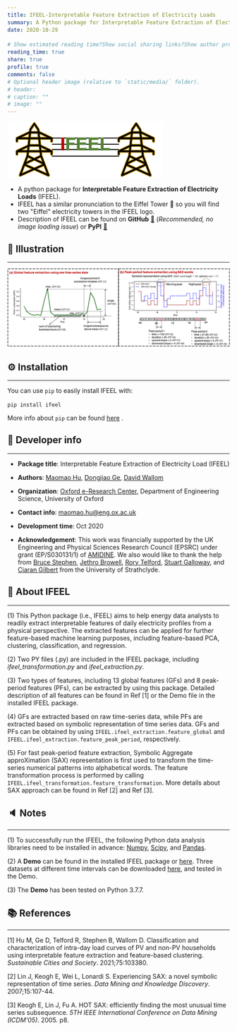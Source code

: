 ```yaml
---
title: IFEEL-Interpretable Feature Extraction of Electricity Loads
summary: A Python package for Interpretable Feature Extraction of Electricity Loads
date: 2020-10-29

# Show estimated reading time?Show social sharing links?Show author profile?Show comments?
reading_time: true
share: true  
profile: true
comments: false
# Optional header image (relative to `static/media/` folder).
# header:  
# caption: ""  
# image: "" 
---
```

![IFEEL logo](ifeel_logo.png)
* A python package for **Interpretable Feature Extraction of Electricity Loads** (IFEEL).
* IFEEL has a similar pronunciation to the Eiffel Tower 🗼 so you will find two "Eiffel" electricity towers in the IFEEL logo.
* Description of IFEEL can be found on **GitHub** [🔗](https://github.com/chacehoo/IFEEL) (*Recommended, no image loading issue*) or **PyPI** [ 🔗](https://pypi.org/project/ifeel/)

## 📌  **Illustration**
---
![Illustration of IFEEL process](ifeel_illustration.png)

## ⚙️ **Installation**
---
You can use `pip`  to easily install IFEEL with:

`pip install ifeel`

More info about `pip` can be found [here](https://pip.pypa.io/en/stable/) .

## 🤖 **Developer info**
---
* **Package title**: Interpretable Feature Extraction of Electricity Load (IFEEL)

* **Authors**: [Maomao Hu](https://maomaohu.net/), [Dongjiao Ge](https://eng.ox.ac.uk/people/dongjiao-ge/), [David Wallom](https://eng.ox.ac.uk/people/david-wallom/)

* **Organization**: [Oxford e-Research Center](https://www.oerc.ox.ac.uk/), Department of Engineering Science, University of Oxford

* **Contact info**: maomao.hu@eng.ox.ac.uk

* **Development time**: Oct 2020

* **Acknowledgement**: This work was financially supported by the UK Engineering and Physical Sciences Research Council (EPSRC) under grant (EP/S030131/1) of [AMIDINE](https://www.amidine.net/). We also would like to thank the help from [Bruce Stephen](https://www.strath.ac.uk/staff/stephenbrucedr/), [Jethro Browell](http://www.jethrobrowell.com/), [Rory Telford](https://www.strath.ac.uk/staff/telfordrorymr/), [Stuart Galloway](https://www.strath.ac.uk/staff/gallowaystuartdr/), and [Ciaran Gilbert](https://pureportal.strath.ac.uk/en/persons/ciaran-gilbert) from the University of Strathclyde.

## 💬 **About IFEEL**
---
(1) This Python package (i.e., IFEEL) aims to help energy data analysts to readily extract interpretable features of daily electricity profiles from a physical perspective. The extracted features can be applied for further feature-based machine learning purposes, including feature-based PCA, clustering, classification, and regression.

(2) Two PY files (.py) are included in the IFEEL package, including *ifeel_transformation.py* and *ifeel_extraction.py*.

(3) Two types of features, including 13 global features (GFs) and 8 peak-period features (PFs), can be extracted by using this package. Detailed description of all features can be found in Ref [1] or the Demo file in the installed IFEEL package.

(4) GFs are extracted based on raw time-series data, while PFs are extracted based on symbolic representation of time series data. GFs and PFs can be obtained by using `IFEEL.ifeel_extraction.feature_global` and `IFEEL.ifeel_extraction.feature_peak_period`, respectively. 

(5) For fast peak-period feature extraction, Symbolic Aggregate approXimation (SAX) representation is first used to transform the time-series numerical patterns into alphabetical words. The feature transformation process is performed by calling `IFEEL.ifeel_transformation.feature_transformation`. More details about SAX approach can be found in Ref [2] and Ref [3].

## 🔈 **Notes**
---
(1) To successfully run the IFEEL, the following Python data analysis libraries need to be installed in advance: [Numpy](https://numpy.org/), [Scipy](https://www.scipy.org/), and [Pandas](https://pandas.pydata.org/).

(2) A **Demo** can be found in the installed IFEEL package or [here](https://github.com/chacehoo/IFEEL/blob/main/IFEEL/Demo.py). Three datasets at different time intervals can be downloaded [here](https://github.com/chacehoo/IFEEL/tree/main/Test_Data), and tested in the Demo.

(3) The **Demo** has been tested on Python 3.7.7.

## 📚 **References**
---
[1] Hu M, Ge D, Telford R, Stephen B, Wallom D. Classification and characterization of intra-day load curves of PV and non-PV households using interpretable feature extraction and feature-based clustering. *Sustainable Cities and Society*. 2021;75:103380.

[2] Lin J, Keogh E, Wei L, Lonardi S. Experiencing SAX: a novel symbolic representation of time series. *Data Mining and Knowledge Discovery*. 2007;15:107-44.

[3] Keogh E, Lin J, Fu A. HOT SAX: efficiently finding the most unusual time series subsequence.  *5TH IEEE International Conference on Data Mining (ICDM'05)*. 2005. p8.

